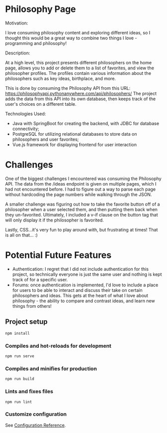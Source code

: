 # Philosophy Page

  Motivation:

  I love consuming philosophy content and exploring different ideas, so I thought this would be a 
  great way to combine two things I love - programming and philosophy! 

  Description: 

  At a high level, this project presents different philosophers on the home page, 
  allows you to add or delete them to a list of favorites, and view the philosopher profiles.
  The profiles contain various information about the philosophers such as key ideas, 
  birthplace, and more.
  
  This is done by consuming the Philosophy API from this URL: 
  https://philosophyapi.pythonanywhere.com/api/philosophers/
  The project adds the data from this API into its own database, then keeps
  track of the user's choices on a different table.
  
  Technologies Used:
  
  * Java with SpringBoot for creating the backend, with JDBC for database connectivity;
  * PostgreSQL for utilizing relational databases to store data on philosophers 
    and user favorites;
  * Vue.js framework for displaying frontend for user interaction

# Challenges

  One of the biggest challenges I encountered was consuming the Philosophy API. The data from the /ideas 
  endpoint is given on multiple pages, which I had not encountered before. I had to figure out a way to parse 
  each page without hardcoding the page numbers while walking through the JSON.
  
  A smaller challenge was figuring out how to take the favorite button off of a philosopher
  when a user selected them, and then putting them back when they un-favorited. Ultimately, I included a 
  v-if clause on the button tag that will only display it if the philosopher is favorited.
  
  Lastly, CSS...it's very fun to play around with, but frustrating at times! That is all on that... :)
  
# Potential Future Features

* Authentication: I regret that I did not include authentication for this project, so technically everyone is just the same user and 
  nothing is kept track of for a specific user.
* Forums: once authentication is implemented, I'd love to include a place for users to be able to interact
  and discuss their take on certain philosophers and ideas. This gets at the heart of what I love about 
  philosophy - the ability to compare and contrast ideas, and learn new things from others!

## Project setup
```
npm install
```

### Compiles and hot-reloads for development
```
npm run serve
```

### Compiles and minifies for production
```
npm run build
```

### Lints and fixes files
```
npm run lint
```

### Customize configuration
See [Configuration Reference](https://cli.vuejs.org/config/).
